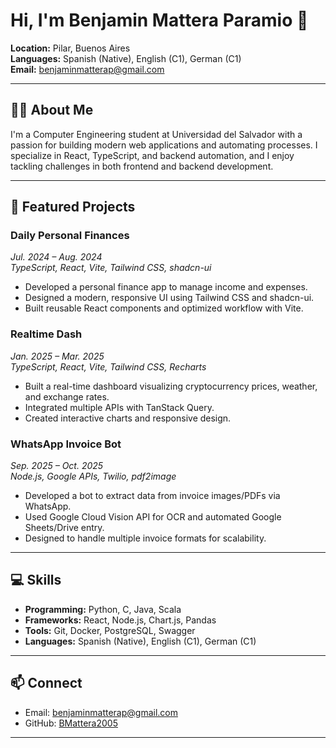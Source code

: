 # Hi, I'm Benjamin Mattera Paramio 👋

**Location:** Pilar, Buenos Aires  
**Languages:** Spanish (Native), English (C1), German (C1)  
**Email:** benjaminmatterap@gmail.com

---

## 👨‍💻 About Me

I'm a Computer Engineering student at Universidad del Salvador with a passion for building modern web applications and automating processes. I specialize in React, TypeScript, and backend automation, and I enjoy tackling challenges in both frontend and backend development.

---

## 🚀 Featured Projects

### Daily Personal Finances
*Jul. 2024 – Aug. 2024*  
_TypeScript, React, Vite, Tailwind CSS, shadcn-ui_  
- Developed a personal finance app to manage income and expenses.
- Designed a modern, responsive UI using Tailwind CSS and shadcn-ui.
- Built reusable React components and optimized workflow with Vite.

### Realtime Dash
*Jan. 2025 – Mar. 2025*  
_TypeScript, React, Vite, Tailwind CSS, Recharts_  
- Built a real-time dashboard visualizing cryptocurrency prices, weather, and exchange rates.
- Integrated multiple APIs with TanStack Query.
- Created interactive charts and responsive design.

### WhatsApp Invoice Bot
*Sep. 2025 – Oct. 2025*  
_Node.js, Google APIs, Twilio, pdf2image_  
- Developed a bot to extract data from invoice images/PDFs via WhatsApp.
- Used Google Cloud Vision API for OCR and automated Google Sheets/Drive entry.
- Designed to handle multiple invoice formats for scalability.

---

## 💻 Skills

- **Programming:** Python, C, Java, Scala
- **Frameworks:** React, Node.js, Chart.js, Pandas
- **Tools:** Git, Docker, PostgreSQL, Swagger
- **Languages:** Spanish (Native), English (C1), German (C1)

---

## 📫 Connect

- Email: benjaminmatterap@gmail.com
- GitHub: [BMattera2005](https://github.com/BMattera2005)

---
